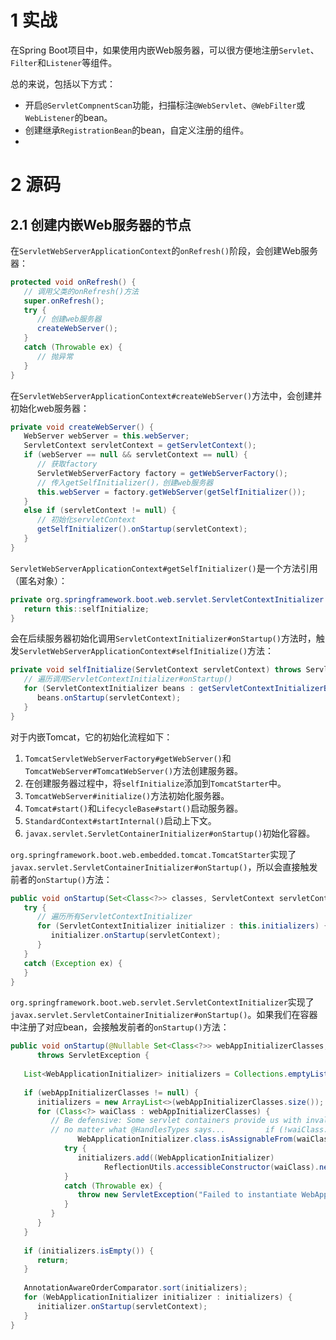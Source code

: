 # 1 实战
在Spring Boot项目中，如果使用内嵌Web服务器，可以很方便地注册`Servlet`、`Filter`和`Listener`等组件。

总的来说，包括以下方式：
- 开启`@ServletCompnentScan`功能，扫描标注`@WebServlet`、`@WebFilter`或`WebListener`的bean。
- 创建继承`RegistrationBean`的bean，自定义注册的组件。
- 

# 2 源码
## 2.1 创建内嵌Web服务器的节点
在`ServletWebServerApplicationContext`的`onRefresh()`阶段，会创建Web服务器：
```java
protected void onRefresh() {  
   // 调用父类的onRefresh()方法
   super.onRefresh();  
   try {  
      // 创建web服务器
      createWebServer();  
   }  
   catch (Throwable ex) {  
      // 抛异常
   }  
}
```

在`ServletWebServerApplicationContext#createWebServer()`方法中，会创建并初始化web服务器：
```java
private void createWebServer() {  
   WebServer webServer = this.webServer;  
   ServletContext servletContext = getServletContext();  
   if (webServer == null && servletContext == null) {  
      // 获取factory
      ServletWebServerFactory factory = getWebServerFactory();  
      // 传入getSelfInitializer()，创建web服务器
      this.webServer = factory.getWebServer(getSelfInitializer());  
   }  
   else if (servletContext != null) {  
      // 初始化servletContext
      getSelfInitializer().onStartup(servletContext);  
   }  
}
```

`ServletWebServerApplicationContext#getSelfInitializer()`是一个方法引用（匿名对象）：
```java
private org.springframework.boot.web.servlet.ServletContextInitializer getSelfInitializer() {  
   return this::selfInitialize;  
}
```

会在后续服务器初始化调用`ServletContextInitializer#onStartup()`方法时，触发`ServletWebServerApplicationContext#selfInitialize()`方法：
```java
private void selfInitialize(ServletContext servletContext) throws ServletException {  
   // 遍历调用ServletContextInitializer#onStartup()
   for (ServletContextInitializer beans : getServletContextInitializerBeans()) {  
      beans.onStartup(servletContext);  
   }  
}
```

对于内嵌Tomcat，它的初始化流程如下：
1. `TomcatServletWebServerFactory#getWebServer()`和`TomcatWebServer#TomcatWebServer()`方法创建服务器。
2. 在创建服务器过程中，将`selfInitialize`添加到`TomcatStarter`中。
3. `TomcatWebServer#initialize()`方法初始化服务器。
4. `Tomcat#start()`和`LifecycleBase#start()`启动服务器。
5. `StandardContext#startInternal()`启动上下文。
6. `javax.servlet.ServletContainerInitializer#onStartup()`初始化容器。

`org.springframework.boot.web.embedded.tomcat.TomcatStarter`实现了`javax.servlet.ServletContainerInitializer#onStartup()`，所以会直接触发前者的`onStartup()`方法：
```java
public void onStartup(Set<Class<?>> classes, ServletContext servletContext) throws ServletException {  
   try {  
      // 遍历所有ServletContextInitializer
      for (ServletContextInitializer initializer : this.initializers) {  
         initializer.onStartup(servletContext);  
      }  
   }  
   catch (Exception ex) {   
   }  
}
```

`org.springframework.boot.web.servlet.ServletContextInitializer`实现了`javax.servlet.ServletContainerInitializer#onStartup()`。如果我们在容器中注册了对应bean，会接触发前者的`onStartup()`方法：
```java
public void onStartup(@Nullable Set<Class<?>> webAppInitializerClasses, ServletContext servletContext)  
      throws ServletException {  
  
   List<WebApplicationInitializer> initializers = Collections.emptyList();  
  
   if (webAppInitializerClasses != null) {  
      initializers = new ArrayList<>(webAppInitializerClasses.size());  
      for (Class<?> waiClass : webAppInitializerClasses) {  
         // Be defensive: Some servlet containers provide us with invalid classes,  
         // no matter what @HandlesTypes says...         if (!waiClass.isInterface() && !Modifier.isAbstract(waiClass.getModifiers()) &&  
               WebApplicationInitializer.class.isAssignableFrom(waiClass)) {  
            try {  
               initializers.add((WebApplicationInitializer)  
                     ReflectionUtils.accessibleConstructor(waiClass).newInstance());  
            }  
            catch (Throwable ex) {  
               throw new ServletException("Failed to instantiate WebApplicationInitializer class", ex);  
            }  
         }  
      }  
   }  
  
   if (initializers.isEmpty()) {  
      return;  
   }  
  
   AnnotationAwareOrderComparator.sort(initializers);  
   for (WebApplicationInitializer initializer : initializers) {  
      initializer.onStartup(servletContext);  
   }  
}
```